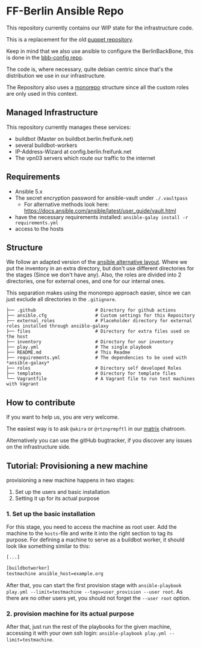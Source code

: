 # FF-Berlin Ansible Repo

This repository currently contains our WIP state for the infrastructure code.

This is a replacement for the old [puppet repository](https://github.com/freifunk-berlin/puppet).

Keep in mind that we also use ansible to configure the BerlinBackBone, this is done in the [bbb-config repo](https://github.com/freifunk-berlin/bbb-configs).

The code is, where necessary, quite debian centric since that's the distribution we use in our infrastructure.

The Repository also uses a [monorepo](https://en.wikipedia.org/wiki/Monorepo) structure since all the custom roles are only used in this context.

## Managed Infrastructure

This repository currently manages these services:

- buildbot (Master on buildbot.berlin.freifunk.net)
- several buildbot-workers
- IP-Address-Wizard at config.berlin.freifunk.net
- The vpn03 servers which route our traffic to the internet

## Requirements

- Ansible 5.x
- The secret encryption password for ansible-vault under `./.vaultpass`
  - For alternative methods look here: <https://docs.ansible.com/ansible/latest/user_guide/vault.html>
- have the necessary requirements installed: `ansible-galay install -r requirements.yml`
- access to the hosts

## Structure

We follow an adapted version of the [ansible alternative layout](https://docs.ansible.com/ansible/2.8/user_guide/playbooks_best_practices.html#alternative-directory-layout).
Where we put the inventory in an extra directory, but don't use different directories for the stages (Since we don't have any).
Also, the roles are divided into 2 directories, one for external ones, and one for our internal ones.

This separation makes using the monorepo approach easier, since we can just exclude all directories in the `.gitignore`.

```
├── .github                      # Directory for github actions
├── ansible.cfg                  # Custom settings for this Repository
├── external_roles               # Placeholder directory for external roles installed through ansible-galaxy
├── files                        # Directory for extra files used on the host
├── inventory                    # Directory for our inventory
├── play.yml                     # The single playbook
├── README.md                    # This Readme
├── requirements.yml             # The dependencies to be used with *ansible-galaxy*
├── roles                        # Directory self developed Roles
├── templates                    # Directory for template files
└── Vagrantfile                  # A Vagrant file to run test machines with Vagrant
```


## How to contribute

If you want to help us, you are very welcome.

The easiest way is to ask `@akira` or `@rtznprmpftl` in our [matrix](https://app.element.io/#/room/#berlin.freifunk.net:matrix.org) chatroom.

Alternatively you can use the gitHub bugtracker, if you discover any issues on the infrastructure side.

## Tutorial: Provisioning a new machine

provisioning a new machine happens in two stages:

1. Set up the users and basic installation
2. Setting it up for its actual purpose

### 1. Set up the basic installation

For this stage, you need to access the machine as root user. Add the machine to the `hosts`-file and write it into the right section to tag its purpose. For defining a machine to serve as a buildbot worker, it should look like something similar to this:

```txt
[...]

[buildbotworker]
testmachine ansible_host=example.org

```

After that, you can start the first provision stage with `ansible-playbook play.yml --limit=testmachine --tags=user_provision --user root`. As there are no other users yet, you should not forget the `--user root` option.

### 2. provision machine for its actual purpose

After that, just run the rest of the playbooks for the given machine, accessing it with your own ssh login: `ansible-playbook play.yml --limit=testmachine`.

